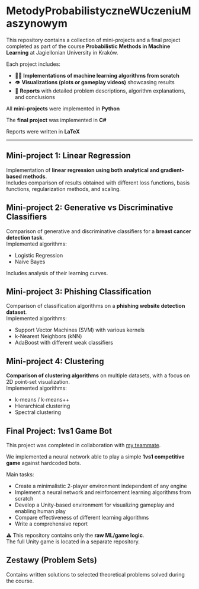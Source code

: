 # MetodyProbabilistyczneWUczeniuMaszynowym

This repository contains a collection of mini-projects and a final project completed as part of the course **Probabilistic Methods in Machine Learning** at Jagiellonian University in Kraków.

Each project includes:
- 👨‍💻 **Implementations of machine learning algorithms from scratch**
- 👁️ **Visualizations (plots or gameplay videos)** showcasing results
- 📝 **Reports** with detailed problem descriptions, algorithm explanations, and conclusions

All **mini-projects** were implemented in **Python**  

The **final project** was implemented in **C#**  

Reports were written in **LaTeX**

---

## Mini-project 1: Linear Regression
Implementation of **linear regression using both analytical and gradient-based methods**.  
Includes comparison of results obtained with different loss functions, basis functions, regularization methods, and scaling.

## Mini-project 2: Generative vs Discriminative Classifiers
Comparison of generative and discriminative classifiers for a **breast cancer detection task**.  
Implemented algorithms:
- Logistic Regression
- Naive Bayes

Includes analysis of their learning curves.

## Mini-project 3: Phishing Classification
Comparison of classification algorithms on a **phishing website detection dataset**.  
Implemented algorithms:
- Support Vector Machines (SVM) with various kernels
- k-Nearest Neighbors (kNN)
- AdaBoost with different weak classifiers

## Mini-project 4: Clustering
**Comparison of clustering algorithms** on multiple datasets, with a focus on 2D point-set visualization.  
Implemented algorithms:
- k-means / k-means++
- Hierarchical clustering
- Spectral clustering

## Final Project: 1vs1 Game Bot
This project was completed in collaboration with [my teammate](https://github.com/xAsylum).

We implemented a neural network able to play a simple **1vs1 competitive game** against hardcoded bots.  

Main tasks:
- Create a minimalistic 2-player environment independent of any engine
- Implement a neural network and reinforcement learning algorithms from scratch
- Develop a Unity-based environment for visualizing gameplay and enabling human play
- Compare effectiveness of different learning algorithms
- Write a comprehensive report

⚠️ This repository contains only the **raw ML/game logic**.  
The full Unity game is located in a separate repository.

## Zestawy (Problem Sets)
Contains written solutions to selected theoretical problems solved during the course.
